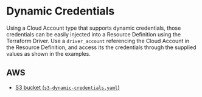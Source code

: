 # Dynamic Credentials

Using a Cloud Account type that supports dynamic credentials, those credentials can be easily injected into a Resource Definition using the Terraform Driver. Use a `driver_account` referencing the Cloud Account in the Resource Definition, and access its the credentials through the supplied values as shown in the examples.

## AWS

- [S3 bucket (`s3-dynamic-credentials.yaml`)](./s3-dynamic-credentials.yaml)